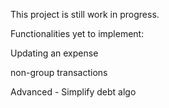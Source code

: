 This project is still work in progress.

Functionalities yet to implement:

Updating an expense

non-group transactions

Advanced - Simplify debt algo
